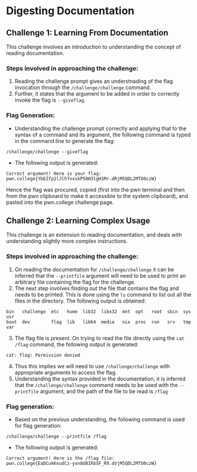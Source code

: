 # Digesting Documentation

## Challenge 1: **Learning From Documentation**

This challenge involves an introduction to understanding the concept of reading documentation.

### Steps involved in approaching the challenge:
1. Reading the challenge prompt gives an understnading of the flag invocation through the ```/challenge/challenge``` command.
2. Further, it states that the argument to be added in order to correctly invoke the flag is ```--giveflag```.

### Flag Generation:
* Understanding the challenge prompt correctly and applying that to the syntax of a command and its argument, the following command is typed in the command line to generate the flag:
```
/challenge/challenge --giveflag
```
* The following output is generated:
```
Correct argument! Here is your flag:
pwn.college{YbEZfp2lJlh7vxskP50H3lgH1Mr.dRjM5QDL2MTO0czW}
```
Hence the flag was procured, copied (first into the pwn terminal and then from the pwn clipboard to make it accessible to the system clipboard), and pasted into the pwn.college challenge page.

## Challenge 2: **Learning Complex Usage**
This challenge is an extension to reading documentation, and deals with understanding slightly more complex instructions.

### Steps involved in approaching the challenge:
1. On reading the documentation for ```/challenge/challenge``` it can be inferred that the ```--printfile``` argument will need to be used to print an arbitrary file containing the flag for the challenge.
2. The next step involves finding out the file that contains the flag and needs to be printed.
This is done using the ```ls``` command to list out all the files in the directory.
The following output is obtained:
```
bin   challenge  etc   home  lib32  libx32  mnt  opt   root  sbin  sys  usr
boot  dev        flag  lib   lib64  media   nix  proc  run   srv   tmp  var

```
3. The flag file is present. On trying to read the file directly using the ```cat /flag``` command, the following output is generated:
```
cat: flag: Permission denied
```
4. Thus this implies we will need to use ```/challenge/challenge``` with appropriate arguments to access the flag.
5. Understanding the syntax provided in the documentation, it is inferred that the ```/challenge/challenge``` command needs to be used with the ```--printfile``` argument, and the path of the file to be read is ```/flag```

### Flag generation:
* Based on the previous understanding, the following command is used for flag generation:
```
/challenge/challenge --printfile /flag
```
* The following output is generated:
```
Correct argument! Here is the /flag file:
pwn.college{EaDCukKeudCz-yxn8UBIRbSF_R9.dVjM5QDL2MTO0czW}
```
